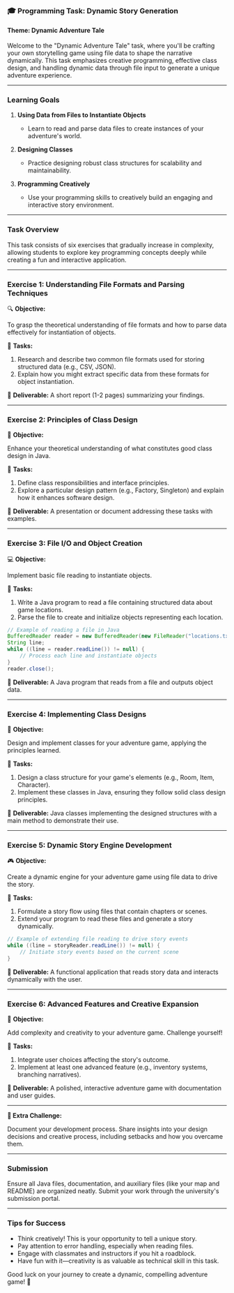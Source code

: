 ### 🎓 Programming Task: Dynamic Story Generation

#### **Theme:** Dynamic Adventure Tale

Welcome to the "Dynamic Adventure Tale" task, where you'll be crafting your own storytelling game using file data to shape the narrative dynamically. This task emphasizes creative programming, effective class design, and handling dynamic data through file input to generate a unique adventure experience.

---

### **Learning Goals**

1. **Using Data from Files to Instantiate Objects**
   - Learn to read and parse data files to create instances of your adventure's world.
  
2. **Designing Classes**
   - Practice designing robust class structures for scalability and maintainability.

3. **Programming Creatively**
   - Use your programming skills to creatively build an engaging and interactive story environment.

---

### **Task Overview**

This task consists of six exercises that gradually increase in complexity, allowing students to explore key programming concepts deeply while creating a fun and interactive application.

---

### **Exercise 1: Understanding File Formats and Parsing Techniques**

🔍 **Objective:**

To grasp the theoretical understanding of file formats and how to parse data effectively for instantiation of objects.

🔸 **Tasks:**

1. Research and describe two common file formats used for storing structured data (e.g., CSV, JSON).
2. Explain how you might extract specific data from these formats for object instantiation.

🔗 **Deliverable:** A short report (1-2 pages) summarizing your findings.

---

### **Exercise 2: Principles of Class Design**

🧩 **Objective:**

Enhance your theoretical understanding of what constitutes good class design in Java.

🔸 **Tasks:**

1. Define class responsibilities and interface principles.
2. Explore a particular design pattern (e.g., Factory, Singleton) and explain how it enhances software design.

🔗 **Deliverable:** A presentation or document addressing these tasks with examples.

---

### **Exercise 3: File I/O and Object Creation**

💻 **Objective:**

Implement basic file reading to instantiate objects.

🔸 **Tasks:**

1. Write a Java program to read a file containing structured data about game locations.
2. Parse the file to create and initialize objects representing each location.

```java
// Example of reading a file in Java
BufferedReader reader = new BufferedReader(new FileReader("locations.txt"));
String line;
while ((line = reader.readLine()) != null) {
    // Process each line and instantiate objects
}
reader.close();
```

🔗 **Deliverable:** A Java program that reads from a file and outputs object data.

---

### **Exercise 4: Implementing Class Designs**

🔨 **Objective:**

Design and implement classes for your adventure game, applying the principles learned.

🔸 **Tasks:**

1. Design a class structure for your game's elements (e.g., Room, Item, Character).
2. Implement these classes in Java, ensuring they follow solid class design principles.

🔗 **Deliverable:** Java classes implementing the designed structures with a main method to demonstrate their use.

---

### **Exercise 5: Dynamic Story Engine Development**

🎮 **Objective:**

Create a dynamic engine for your adventure game using file data to drive the story.

🔸 **Tasks:**

1. Formulate a story flow using files that contain chapters or scenes.
2. Extend your program to read these files and generate a story dynamically.

```java
// Example of extending file reading to drive story events
while ((line = storyReader.readLine()) != null) {
    // Initiate story events based on the current scene
}
```

🔗 **Deliverable:** A functional application that reads story data and interacts dynamically with the user.

---

### **Exercise 6: Advanced Features and Creative Expansion**

🌟 **Objective:**

Add complexity and creativity to your adventure game. Challenge yourself!

🔸 **Tasks:**

1. Integrate user choices affecting the story's outcome.
2. Implement at least one advanced feature (e.g., inventory systems, branching narratives).

🔗 **Deliverable:** A polished, interactive adventure game with documentation and user guides.

---

**🚀 Extra Challenge:**

Document your development process. Share insights into your design decisions and creative process, including setbacks and how you overcame them.

---

### **Submission**

Ensure all Java files, documentation, and auxiliary files (like your map and README) are organized neatly. Submit your work through the university's submission portal.

---

### **Tips for Success**

- Think creatively! This is your opportunity to tell a unique story.
- Pay attention to error handling, especially when reading files.
- Engage with classmates and instructors if you hit a roadblock.
- Have fun with it—creativity is as valuable as technical skill in this task.

Good luck on your journey to create a dynamic, compelling adventure game! 🎉